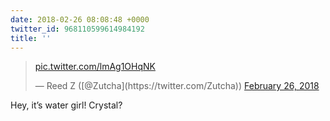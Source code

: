 ```yaml
---
date: 2018-02-26 08:08:48 +0000
twitter_id: 968110599614984192
title: ''
---
```


<blockquote class="twitter-tweet"><p lang="und" dir="ltr"><a href="https://t.co/lmAg1OHqNK">pic.twitter.com/lmAg1OHqNK</a></p>&mdash; Reed Z ([@Zutcha](https://twitter.com/Zutcha)) <a href="https://twitter.com/Zutcha/status/968040184121094144?ref_src=twsrc%5Etfw">February 26, 2018</a></blockquote>
<script async src="https://platform.twitter.com/widgets.js" charset="utf-8"></script>

Hey, it’s water girl! Crystal?
